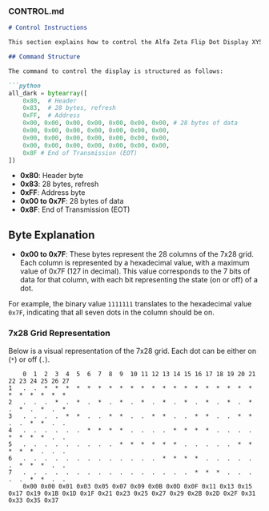 
### CONTROL.md

```markdown
# Control Instructions

This section explains how to control the Alfa Zeta Flip Dot Display XY5 28x7. The control commands are sent via a serial interface and consist of a specific byte structure.

## Command Structure

The command to control the display is structured as follows:

```python
all_dark = bytearray([
    0x80,  # Header
    0x83,  # 28 bytes, refresh
    0xFF,  # Address
    0x00, 0x00, 0x00, 0x00, 0x00, 0x00, 0x00, # 28 bytes of data
    0x00, 0x00, 0x00, 0x00, 0x00, 0x00, 0x00,
    0x00, 0x00, 0x00, 0x00, 0x00, 0x00, 0x00,
    0x00, 0x00, 0x00, 0x00, 0x00, 0x00, 0x00, 
    0x8F # End of Transmission (EOT)
])
```

- **0x80**: Header byte
- **0x83**: 28 bytes, refresh
- **0xFF**: Address byte
- **0x00 to 0x7F**: 28 bytes of data
- **0x8F**: End of Transmission (EOT)

## Byte Explanation

- **0x00 to 0x7F**: These bytes represent the 28 columns of the 7x28 grid. Each column is represented by a hexadecimal value, with a maximum value of 0x7F (127 in decimal). This value corresponds to the 7 bits of data for that column, with each bit representing the state (on or off) of a dot.

For example, the binary value `1111111` translates to the hexadecimal value `0x7F`, indicating that all seven dots in the column should be on.

### 7x28 Grid Representation

Below is a visual representation of the 7x28 grid. Each dot can be either on (`*`) or off (`.`).

```plaintext
    0  1  2  3  4  5  6  7  8  9  10 11 12 13 14 15 16 17 18 19 20 21 22 23 24 25 26 27
1   .  .  *  *  *  *  *  *  *  *  *  *  *  *  *  *  *  *  *  *  *  *  *  *  *  *  *  *
2   .  .  .  *  .  *  .  *  .  *  .  *  .  *  .  *  .  *  .  *  .  *  .  *  .  *  .  *
3   .  .  .  .  *  *  .  .  *  *  .  .  *  *  .  .  *  *  .  .  *  *  .  .  *  *  .  .
4   .  .  .  .  .  .  *  *  *  *  .  .  .  .  *  *  *  *  .  .  .  .  *  *  *  *  .  .
5   .  .  .  .  .  .  .  .  .  *  *  *  *  *  *  .  .  .  .  .  *  *  *  *  *  .  .  .
6   .  .  .  .  .  .  .  .  .  .  .  .  .  *  *  *  *  .  .  .  .  .  .  *  *  *  .  .
7   .  .  .  .  .  .  .  .  .  .  .  .  .  .  .  .  *  *  *  .  .  .  .  .  *  *  .  .
    0x00 0x00 0x01 0x03 0x05 0x07 0x09 0x0B 0x0D 0x0F 0x11 0x13 0x15 0x17 0x19 0x1B 0x1D 0x1F 0x21 0x23 0x25 0x27 0x29 0x2B 0x2D 0x2F 0x31 0x33 0x35 0x37
